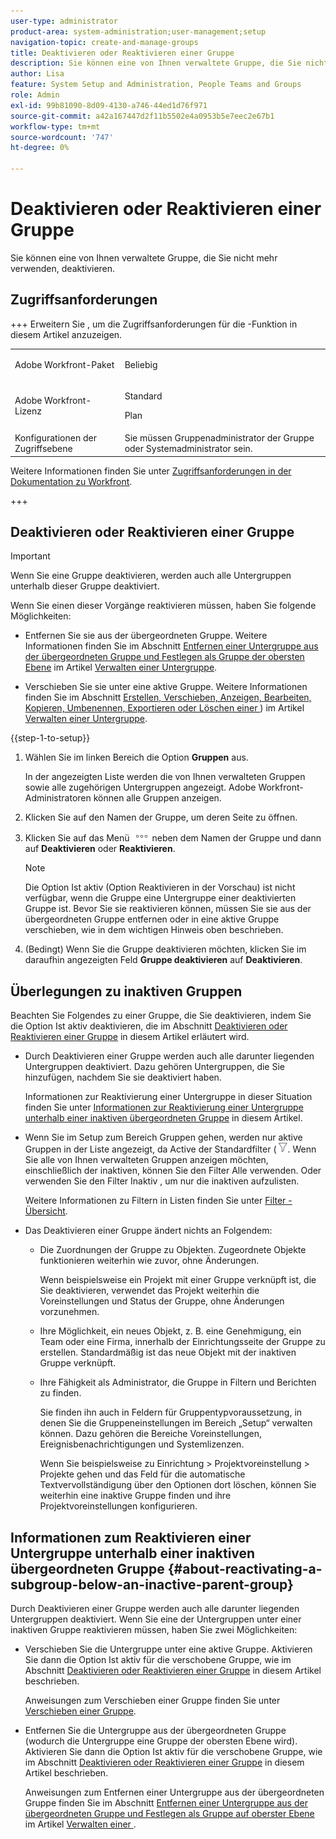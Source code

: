 ```yaml
---
user-type: administrator
product-area: system-administration;user-management;setup
navigation-topic: create-and-manage-groups
title: Deaktivieren oder Reaktivieren einer Gruppe
description: Sie können eine von Ihnen verwaltete Gruppe, die Sie nicht mehr verwenden, deaktivieren.
author: Lisa
feature: System Setup and Administration, People Teams and Groups
role: Admin
exl-id: 99b81090-8d09-4130-a746-44ed1d76f971
source-git-commit: a42a167447d2f11b5502e4a0953b5e7eec2e67b1
workflow-type: tm+mt
source-wordcount: '747'
ht-degree: 0%

---
```


# Deaktivieren oder Reaktivieren einer Gruppe

Sie können eine von Ihnen verwaltete Gruppe, die Sie nicht mehr verwenden, deaktivieren.

## Zugriffsanforderungen

+++ Erweitern Sie , um die Zugriffsanforderungen für die -Funktion in diesem Artikel anzuzeigen.

<table style="table-layout:auto"> 
 <col> 
 <col> 
 <tbody> 
  <tr> 
   <td>Adobe Workfront-Paket</td> 
   <td><p>Beliebig</p></td> 
  </tr> 
  <tr> 
   <td>Adobe Workfront-Lizenz</td> 
   <td><p>Standard</p>
       <p>Plan</p></td>
  </tr>
  <tr> 
   <td>Konfigurationen der Zugriffsebene</td> 
   <td>Sie müssen Gruppenadministrator der Gruppe oder Systemadministrator sein.</td>
  </tr>
 </tbody> 
</table>

Weitere Informationen finden Sie unter [Zugriffsanforderungen in der Dokumentation zu Workfront](/help/quicksilver/administration-and-setup/add-users/access-levels-and-object-permissions/access-level-requirements-in-documentation.md).

+++

## Deaktivieren oder Reaktivieren einer Gruppe

>[!IMPORTANT]
>
>Wenn Sie eine Gruppe deaktivieren, werden auch alle Untergruppen unterhalb dieser Gruppe deaktiviert.
>
>Wenn Sie einen dieser Vorgänge reaktivieren müssen, haben Sie folgende Möglichkeiten:
>
>* Entfernen Sie sie aus der übergeordneten Gruppe. Weitere Informationen finden Sie im Abschnitt [Entfernen einer Untergruppe aus der übergeordneten Gruppe und Festlegen als Gruppe der obersten Ebene](../../../administration-and-setup/manage-groups/create-and-manage-subgroups/manage-subgroups.md#make) im Artikel [Verwalten einer Untergruppe](../../../administration-and-setup/manage-groups/create-and-manage-subgroups/manage-subgroups.md).
>
>* Verschieben Sie sie unter eine aktive Gruppe. Weitere Informationen finden Sie im Abschnitt [Erstellen, Verschieben, Anzeigen, Bearbeiten, Kopieren, Umbenennen, Exportieren oder Löschen einer &#x200B;](../../../administration-and-setup/manage-groups/create-and-manage-subgroups/manage-subgroups.md#create)) im Artikel [Verwalten einer Untergruppe](../../../administration-and-setup/manage-groups/create-and-manage-subgroups/manage-subgroups.md).

{{step-1-to-setup}}

1. Wählen Sie im linken Bereich die Option **Gruppen** aus.

   In der angezeigten Liste werden die von Ihnen verwalteten Gruppen sowie alle zugehörigen Untergruppen angezeigt. Adobe Workfront-Administratoren können alle Gruppen anzeigen.

1. Klicken Sie auf den Namen der Gruppe, um deren Seite zu öffnen.

1. Klicken Sie auf das Menü ![Mehr](assets/more-icon.png) neben dem Namen der Gruppe und dann auf **Deaktivieren** oder **Reaktivieren**.

   >[!NOTE]
   >
   >Die Option Ist aktiv (Option Reaktivieren in der Vorschau) ist nicht verfügbar, wenn die Gruppe eine Untergruppe einer deaktivierten Gruppe ist. Bevor Sie sie reaktivieren können, müssen Sie sie aus der übergeordneten Gruppe entfernen oder in eine aktive Gruppe verschieben, wie in dem wichtigen Hinweis oben beschrieben.

1. (Bedingt) Wenn Sie die Gruppe deaktivieren möchten, klicken Sie im daraufhin angezeigten Feld **Gruppe deaktivieren** auf **Deaktivieren**.

## Überlegungen zu inaktiven Gruppen

Beachten Sie Folgendes zu einer Gruppe, die Sie deaktivieren, indem Sie die Option Ist aktiv deaktivieren, die im Abschnitt [Deaktivieren oder Reaktivieren einer Gruppe](#View) in diesem Artikel erläutert wird.

* Durch Deaktivieren einer Gruppe werden auch alle darunter liegenden Untergruppen deaktiviert. Dazu gehören Untergruppen, die Sie hinzufügen, nachdem Sie sie deaktiviert haben.

  Informationen zur Reaktivierung einer Untergruppe in dieser Situation finden Sie unter [Informationen zur Reaktivierung einer Untergruppe unterhalb einer inaktiven übergeordneten Gruppe](#about-reactivating-a-subgroup-below-an-inactive-parent-group) in diesem Artikel.

* Wenn Sie im Setup zum Bereich Gruppen gehen, werden nur aktive Gruppen in der Liste angezeigt, da Active der Standardfilter (![) &#x200B;](assets/filter-nwepng.png). Wenn Sie alle von Ihnen verwalteten Gruppen anzeigen möchten, einschließlich der inaktiven, können Sie den Filter Alle verwenden. Oder verwenden Sie den Filter Inaktiv , um nur die inaktiven aufzulisten.

  Weitere Informationen zu Filtern in Listen finden Sie unter [Filter - Übersicht](../../../reports-and-dashboards/reports/reporting-elements/filters-overview.md).

* Das Deaktivieren einer Gruppe ändert nichts an Folgendem:

   * Die Zuordnungen der Gruppe zu Objekten. Zugeordnete Objekte funktionieren weiterhin wie zuvor, ohne Änderungen.

     Wenn beispielsweise ein Projekt mit einer Gruppe verknüpft ist, die Sie deaktivieren, verwendet das Projekt weiterhin die Voreinstellungen und Status der Gruppe, ohne Änderungen vorzunehmen.

   * Ihre Möglichkeit, ein neues Objekt, z. B. eine Genehmigung, ein Team oder eine Firma, innerhalb der Einrichtungsseite der Gruppe zu erstellen. Standardmäßig ist das neue Objekt mit der inaktiven Gruppe verknüpft.
   * Ihre Fähigkeit als Administrator, die Gruppe in Filtern und Berichten zu finden.

     Sie finden ihn auch in Feldern für Gruppentypvoraussetzung, in denen Sie die Gruppeneinstellungen im Bereich „Setup“ verwalten können. Dazu gehören die Bereiche Voreinstellungen, Ereignisbenachrichtigungen und Systemlizenzen.

     Wenn Sie beispielsweise zu Einrichtung > Projektvoreinstellung > Projekte gehen und das Feld für die automatische Textvervollständigung über den Optionen dort löschen, können Sie weiterhin eine inaktive Gruppe finden und ihre Projektvoreinstellungen konfigurieren.

## Informationen zum Reaktivieren einer Untergruppe unterhalb einer inaktiven übergeordneten Gruppe {#about-reactivating-a-subgroup-below-an-inactive-parent-group}

Durch Deaktivieren einer Gruppe werden auch alle darunter liegenden Untergruppen deaktiviert. Wenn Sie eine der Untergruppen unter einer inaktiven Gruppe reaktivieren müssen, haben Sie zwei Möglichkeiten:

* Verschieben Sie die Untergruppe unter eine aktive Gruppe. Aktivieren Sie dann die Option Ist aktiv für die verschobene Gruppe, wie im Abschnitt [Deaktivieren oder Reaktivieren einer Gruppe](#View) in diesem Artikel beschrieben.

  Anweisungen zum Verschieben einer Gruppe finden Sie unter [Verschieben einer Gruppe](../../../administration-and-setup/manage-groups/create-and-manage-groups/move-a-group.md).

* Entfernen Sie die Untergruppe aus der übergeordneten Gruppe (wodurch die Untergruppe eine Gruppe der obersten Ebene wird). Aktivieren Sie dann die Option Ist aktiv für die verschobene Gruppe, wie im Abschnitt [Deaktivieren oder Reaktivieren einer Gruppe](#View) in diesem Artikel beschrieben.

  Anweisungen zum Entfernen einer Untergruppe aus der übergeordneten Gruppe finden Sie im Abschnitt [Entfernen einer Untergruppe aus der übergeordneten Gruppe und Festlegen als Gruppe auf oberster Ebene](../../../administration-and-setup/manage-groups/create-and-manage-subgroups/manage-subgroups.md#make) im Artikel [Verwalten einer &#x200B;](../../../administration-and-setup/manage-groups/create-and-manage-subgroups/manage-subgroups.md).
